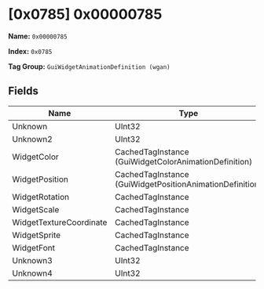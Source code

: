 # [0x0785] 0x00000785

**Name:** ```0x00000785```

**Index:** ```0x0785```

**Tag Group:** ```GuiWidgetAnimationDefinition (wgan)```

## Fields

Name	| Type	| Value
---	|---	|---	|
Unknown	|UInt32	|0
Unknown2	|UInt32	|0
WidgetColor	|CachedTagInstance (GuiWidgetColorAnimationDefinition)	|[[0x0768] 0x00000768](../GuiWidgetColorAnimationDefinition/0768.md)
WidgetPosition	|CachedTagInstance (GuiWidgetPositionAnimationDefinition)	|[[0x0772] 0x00000772](../GuiWidgetPositionAnimationDefinition/0772.md)
WidgetRotation	|CachedTagInstance	|null
WidgetScale	|CachedTagInstance	|null
WidgetTextureCoordinate	|CachedTagInstance	|null
WidgetSprite	|CachedTagInstance	|null
WidgetFont	|CachedTagInstance	|null
Unknown3	|UInt32	|0
Unknown4	|UInt32	|0


